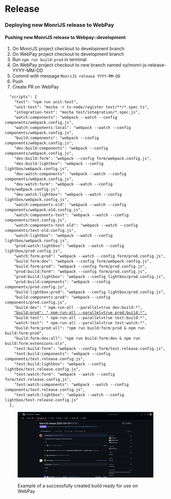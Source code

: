 # Release

### Deploying new MonriJS release to WebPay

#### Pushing new MonriJS release to Webpay::development

1. On MonriJS project checkout to development branch
2. On WebPay project checkout to development branch
3. Run `npm run build-prod` in terminal
4. On WebPay project checkout to new branch named xy/monri-js-release-YYYY-MM-DD
5. Commit with message `MonriJS release YYYY-MM-DD`
6. Push
7. Create PR on WebPay

<pre class="language-json"><code class="lang-json">  "scripts": {
    "test": "npm run unit-test",
    "unit-test": "mocha -r ts-node/register test/**/*.spec.ts",
    "integration-test": "mocha test/integration/*.spec.js",
    "watch:components": "webpack --watch --config components/webpack.config.js",
    "watch:components:local": "webpack --watch --config components/webpack.config.js",
    "build:components": "webpack --config components/webpack.config.js",
    "dev:build:components": "webpack --config components/webpack.config.js",
    "dev:build:form": "webpack --config form/webpack.config.js",
    "dev:build:lightbox": "webpack --config lightbox/webpack.config.js",
    "dev:watch:components": "webpack --watch --config components/webpack.config.js",
    "dev:watch:form": "webpack --watch --config form/webpack.config.js",
    "dev:watch:lightbox": "webpack --watch --config lightbox/webpack.config.js",
    "watch:components-old": "webpack --watch --config components/webpack-old.config.js",
    "watch:components-test": "webpack --watch --config components/test.config.js",
    "watch:components-test-old": "webpack --watch --config components/test-old.config.js",
    "watch:lightbox": "webpack --watch --config lightbox/webpack.config.js",
    "prod:watch:lightbox": "webpack --watch --config lightbox/prod.config.js",
    "watch:form-prod": "webpack --watch --config form/prod.config.js",
    "build:form:dev": "webpack --config form/webpack.config.js",
    "build:form:prod": "webpack --config form/prod.config.js",
    "prod:build:form": "webpack --config form/prod.config.js",
    "prod:build:lightbox": "webpack --config lightbox/prod.config.js",
    "prod:build:components": "webpack --config components/prod.config.js",
    "build:lightbox:prod": "webpack --config lightbox/prod.config.js",
    "build:components:prod": "webpack --config components/prod.config.js",
    "build-dev": " npm-run-all --parallel=true dev:build:*",
    <a data-footnote-ref href="#user-content-fn-1">"build-prod": " npm-run-all --parallel=true prod:build:*",</a>
    "build-test": " npm-run-all --parallel=true test:build:*",
    "watch-test": " npm-run-all --parallel=true test:watch:*",
    "build:form:prod:all": "npm run build:form:prod &#x26; npm run build:form:prod",
    "build:form:dev:all": "npm run build:form:dev &#x26; npm run build:form:extensions:olx",
    "test:build:form": "webpack --config form/test.release.config.js",
    "test:build:components": "webpack --config components/test.release.config.js",
    "test:build:lightbox": "webpack --config lightbox/test.release.config.js",
    "test:watch:form": "webpack --watch --config form/test.release.config.js",
    "test:watch:components": "webpack --watch --config components/test.release.config.js",
    "test:watch:lightbox": "webpack --watch --config lightbox/test.release.config.js"
  },
</code></pre>

<figure><img src="../.gitbook/assets/Screenshot 2024-07-31 at 15.53.22.png" alt=""><figcaption><p>Example of a successfully created build ready for use on WebPay</p></figcaption></figure>

[^1]: <mark style="color:purple;">**Production deployment! :)**</mark>
